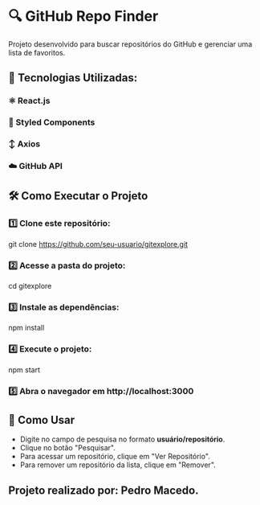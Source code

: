 # 🔍 GitHub Repo Finder

Projeto desenvolvido para buscar repositórios do GitHub e gerenciar uma lista de favoritos.

## 📌 Tecnologias Utilizadas:

### ⚛️ React.js
### 💅 Styled Components
### ↕️ Axios
### ☁️ GitHub API

## 🛠️ Como Executar o Projeto

### 1️⃣ Clone este repositório:

git clone https://github.com/seu-usuario/gitexplore.git

### 2️⃣ Acesse a pasta do projeto:

cd gitexplore

### 3️⃣ Instale as dependências:

npm install

### 4️⃣ Execute o projeto:

npm start

### 5️⃣ Abra o navegador em http://localhost:3000


## 🔎 Como Usar
- Digite no campo de pesquisa no formato **usuário/repositório**.
- Clique no botão "Pesquisar".
- Para acessar um repositório, clique em "Ver Repositório".
- Para remover um repositório da lista, clique em "Remover".

## Projeto realizado por: Pedro Macedo.